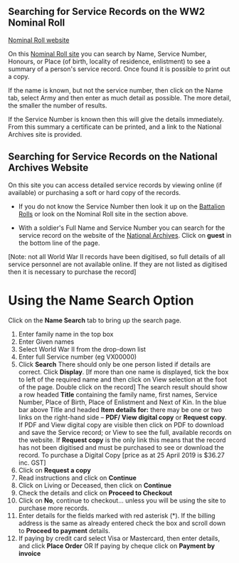 


## Searching for Service Records on the WW2 Nominal Roll


[Nominal Roll website](http://www.ww2roll.gov.au/)

On this [Nominal Roll site](http://www.ww2roll.gov.au/) you can search by Name, Service Number, Honours, or Place (of birth, locality of residence, enlistment) to see a summary of a person's service record. Once found it is possible to print out a copy.

If the name is known, but not the service number, then click on the Name tab, select Army and then enter as much detail as possible. The more detail, the smaller the number of results.

If the Service Number is known then this will give the details immediately. From this summary a certificate can be printed, and a link to the National Archives site is provided.
 
## Searching for Service Records on the National Archives Website

On this site you can access detailed service records by viewing online (if available) or purchasing a soft or hard copy of the records.
  * If you do not know the Service Number then look it up on the [Battalion Rolls](rolls/index.html) or look on the Nominal Roll site in the section above.

  * With a soldier's Full Name and Service Number you can search for the service record on the website of the [National Archives](http://recordsearch.naa.gov.au/SearchNRetrieve/Interface/SearchScreens/BasicSearch.aspx). Click on **guest** in the bottom line of the page.

[Note: not all World War II records have been digitised, so full details of all service personnel are not available online. If they are not listed as digitised then it is necessary to purchase the record]

# Using the **Name Search** Option

  Click on the **Name Search** tab to bring up the search page.
  1. Enter family name in the top box
  2. Enter Given names
  3. Select World War II from the drop-down list 
  4. Enter full Service number (eg VX00000)
  5. Click **Search**
There should only be one person listed if details are correct. Click **Display**. 
     [If more than one name is displayed, tick the box to left of the required name and then click on View selection at the foot of the page. Double click on the record]
The search result should show a row headed **Title** containing the family name, first names, Service Number, Place of Birth, Place of Enlistment and Next of Kin.
In the blue bar above Title and headed **Item details for:** there may be one or two links on the right-hand side – **PDF/ View digital copy** or **Request copy**.  
If PDF and View digital copy are visible then click on PDF to download and save the Service record; or View to see the full, available records on the website.
If **Request copy** is the only link this means that the record has not been digitised and must be purchased to see or download the record. 
To purchase a Digital Copy [price as at 25 April 2019 is $36.27 inc. GST]
1.	Click on **Request a copy**
2.	Read instructions and click on **Continue**
3.	Click on Living or Deceased, then click on **Continue**
4.	Check the details and click on **Proceed to Checkout**
5.	Click on **No**, continue to checkout…  unless you will be using the site to purchase more records.
6.	Enter details for the fields marked with red asterisk (*). If the billing address is the same as already entered check the box and scroll down to **Proceed to payment** details.
7.	If paying by credit card select Visa or Mastercard, then enter details, and click **Place Order**
OR
If paying by cheque click on **Payment by invoice**



